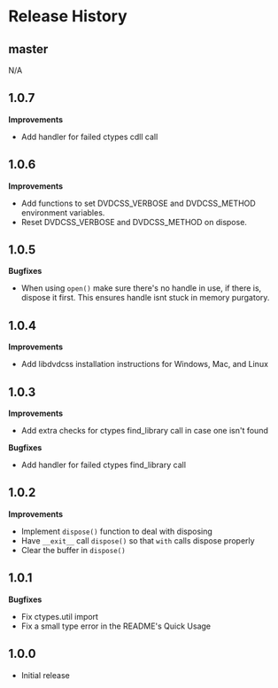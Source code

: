 # Release History

## master

N/A

## 1.0.7

**Improvements**

- Add handler for failed ctypes cdll call

## 1.0.6

**Improvements**

- Add functions to set DVDCSS_VERBOSE and DVDCSS_METHOD environment variables.
- Reset DVDCSS_VERBOSE and DVDCSS_METHOD on dispose.

## 1.0.5

**Bugfixes**

- When using `open()` make sure there's no handle in use, if there is, dispose it first. This ensures handle isnt stuck in memory purgatory.

## 1.0.4

**Improvements**

- Add libdvdcss installation instructions for Windows, Mac, and Linux

## 1.0.3

**Improvements**

- Add extra checks for ctypes find_library call in case one isn't found

**Bugfixes**

- Add handler for failed ctypes find_library call

## 1.0.2

**Improvements**

- Implement `dispose()` function to deal with disposing
- Have `__exit__` call `dispose()` so that `with` calls dispose properly
- Clear the buffer in `dispose()`

## 1.0.1

**Bugfixes**

- Fix ctypes.util import
- Fix a small type error in the README's Quick Usage

## 1.0.0

- Initial release
